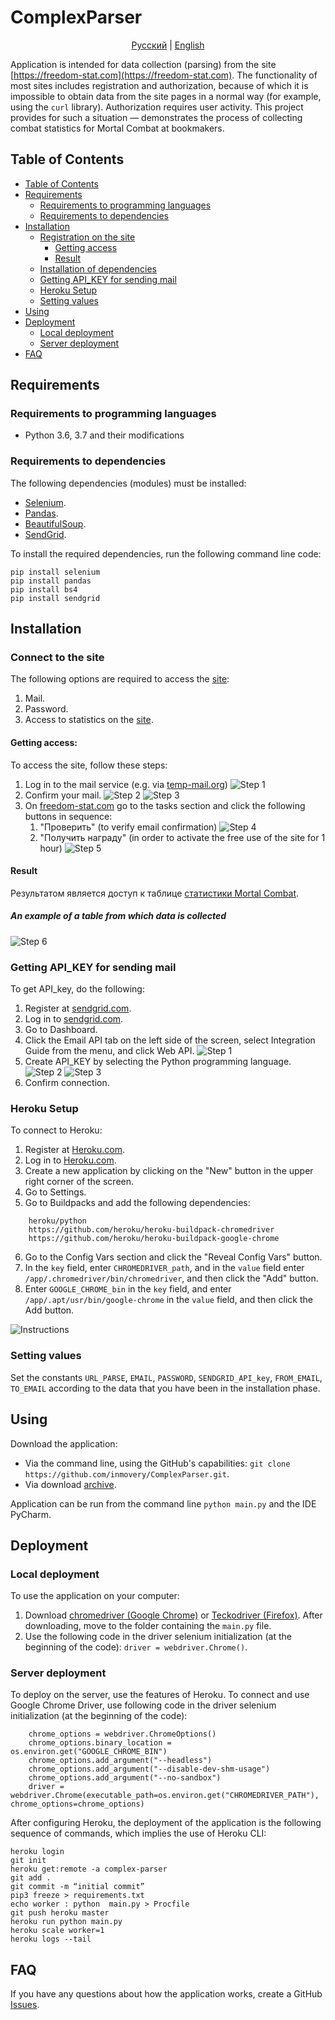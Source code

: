# ComplexParser 

<p align="center">
  <a href="https://github.com/inmovery/ComplexParser/tree/master#ComplexParser">Русский</a> |
  <a href="https://github.com/inmovery/ComplexParser/tree/master/lang/english#ComplexParser">English</a>
</p>

Application is intended for data collection (parsing) from the site [https://freedom-stat.com](https://freedom-stat.com). 
The functionality of most sites includes registration and authorization, because of which it is impossible to obtain data from the site pages in a normal way (for example, using the `curl` library). Authorization requires user activity.
This project provides for such a situation — demonstrates the process of collecting combat statistics for Mortal Combat at bookmakers.

## Table of Contents

- [Table of Contents](#table-of-contents)
- [Requirements](#requirements)
  - [Requirements to programming languages](#requirements-to-programming-languages)
  - [Requirements to dependencies](#requirements-to-dependencies)
- [Installation](#installation)
  - [Registration on the site](#registration-on-the-site)
    - [Getting access](#getting-access)
    - [Result](#result)
  - [Installation of dependencies](#installation-of-dependencies)
  - [Getting API_KEY for sending mail](#getting-api_key-for-sending-mail)
  - [Heroku Setup](#heroku-setup) 
  - [Setting values](#setting-values)
- [Using](#using)
- [Deployment](#deployment)
  - [Local deployment](#local-deployment)
  - [Server deployment](#server-deployment) 
- [FAQ](#faq)

## Requirements

### Requirements to programming languages
- Python 3.6, 3.7 and their modifications

### Requirements to dependencies
The following dependencies (modules) must be installed:
- [Selenium](https://pypi.org/project/selenium/).
- [Pandas](https://pypi.org/project/pandas/).
- [BeautifulSoup](https://pypi.org/project/beautifulsoup4/).
- [SendGrid](https://pypi.org/project/sendgrid/).

To install the required dependencies, run the following command line code:
```
pip install selenium
pip install pandas
pip install bs4
pip install sendgrid
```

## Installation

### Connect to the site
The following options are required to access the [site](https://freedom-stat.com):
1. Mail.
2. Password.
3. Access to statistics on the [site](https://freedom-stat.com).

#### Getting access:
To access the site, follow these steps:
1. Log in to the mail service (e.g. via [temp-mail.org](https://temp-mail.org))
![Step 1](https://github.com/inmovery/ComplexParser/blob/master/images/1.png?raw=true)
2. Confirm your mail.
![Step 2](https://github.com/inmovery/ComplexParser/blob/master/images/2.png?raw=true)
![Step 3](https://github.com/inmovery/ComplexParser/blob/master/images/3.png?raw=true)
3. On [freedom-stat.com](https://freedom-stat.com) go to the tasks section and click the following buttons in sequence:
   1. "Проверить" (to verify email confirmation)
  ![Step 4](https://github.com/inmovery/ComplexParser/blob/master/images/4.png?raw=true)
   2. "Получить награду" (in order to activate the free use of the site for 1 hour)
  ![Step 5](https://github.com/inmovery/ComplexParser/blob/master/images/5.png?raw=true)

#### Result 
Результатом является доступ к таблице [статистики Mortal Combat](https://freedom-stat.com/stats/mk).
##### An example of a table from which data is collected
![Step 6](https://github.com/inmovery/ComplexParser/blob/master/images/6.png?raw=true)

### Getting API_KEY for sending mail
To get API_key, do the following:
1. Register at [sendgrid.com](https://sendgrid.com).
2. Log in to [sendgrid.com](https://sendgrid.com).
3. Go to Dashboard.
4. Click the Email API tab on the left side of the screen, select Integration Guide from the menu, and click Web API.
![Step 1](https://github.com/inmovery/ComplexParser/blob/master/images/8.png?raw=true)
5. Create API_KEY by selecting the Python programming language.
![Step 2](https://github.com/inmovery/ComplexParser/blob/master/images/9.png?raw=true)
![Step 3](https://github.com/inmovery/ComplexParser/blob/master/images/10.png?raw=true)
6. Confirm connection.

### Heroku Setup

To connect to Heroku:
1. Register at [Heroku.com](https://heroku.com).
2. Log in to [Heroku.com](https://heroku.com).
3. Create a new application by clicking on the "New" button in the upper right corner of the screen.
4. Go to Settings.
5. Go to Buildpacks and add the following dependencies:
```
    heroku/python
    https://github.com/heroku/heroku-buildpack-chromedriver
    https://github.com/heroku/heroku-buildpack-google-chrome
```
6. Go to the Config Vars section and click the "Reveal Config Vars" button.
7. In the `key` field, enter `CHROMEDRIVER_path`, and in the `value` field enter `/app/.chromedriver/bin/chromedriver`, and then click the "Add" button.
8. Enter `GOOGLE_CHROME_bin` in the `key` field, and enter `/app/.apt/usr/bin/google-chrome` in the `value` field, and then click the Add button.

![Instructions](https://github.com/inmovery/ComplexParser/tree/master/images/7.jpg)

### Setting values
Set the constants `URL_PARSE`, `EMAIL`, `PASSWORD`, `SENDGRID_API_key`, `FROM_EMAIL`, `TO_EMAIL` according to the data that you have been in the installation phase.

## Using
Download the application:
- Via the command line, using the GitHub's capabilities: `git clone https://github.com/inmovery/ComplexParser.git`.
- Via download [archive](https://github.com/inmovery/ComplexParser/archive/master.zip).

Application can be run from the command line `python main.py` and the IDE PyCharm.

## Deployment

### Local deployment
To use the application on your computer:
1. Download [chromedriver (Google Chrome)](https://chromedriver.chromium.org/downloads) or [Teckodriver (Firefox)](https://github.com/mozilla/geckodriver/releases). After downloading, move to the folder containing the `main.py` file.
2. Use the following code in the driver selenium initialization (at the beginning of the code):
  `driver = webdriver.Chrome()`.

### Server deployment
To deploy on the server, use the features of Heroku. To connect and use Google Chrome Driver, use following code in the driver selenium initialization (at the beginning of the code):
```
    chrome_options = webdriver.ChromeOptions()
    chrome_options.binary_location = os.environ.get("GOOGLE_CHROME_BIN")
    chrome_options.add_argument("--headless")
    chrome_options.add_argument("--disable-dev-shm-usage")
    chrome_options.add_argument("--no-sandbox")
    driver = webdriver.Chrome(executable_path=os.environ.get("CHROMEDRIVER_PATH"), chrome_options=chrome_options)
```

After configuring Heroku, the deployment of the application is the following sequence of commands, which implies the use of Heroku CLI:
```
heroku login
git init
heroku get:remote -a complex-parser
git add .
git commit -m “initial commit”
pip3 freeze > requirements.txt
echo worker : python  main.py > Procfile
git push heroku master
heroku run python main.py
heroku scale worker=1
heroku logs --tail
```

## FAQ

If you have any questions about how the application works, create a GitHub [Issues](https://github.com/inmovery/ComplexParser/issues).
